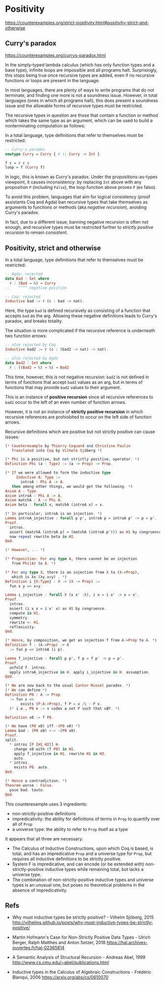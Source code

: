 # Positivity

https://counterexamples.org/strict-positivity.html#positivity-strict-and-otherwise

## Curry's paradox
https://counterexamples.org/currys-paradox.html

In the simply-typed lambda calculus (which has only function types and a base type), infinite loops are impossible and all programs halt. Surprisingly, this stops being true once recursive types are added, even if no recursive functions or loops are present in the language.

In most languages, there are plenty of ways to write programs that do not terminate, and finding one more is not a soundness issue. However, in total languages (ones in which all programs halt), this does present a soundness issue and the allowable forms of recursive types must be restricted.

The recursive types in question are those that contain a function or method which takes the same type as an argument, which can be used to build a nonterminating computation as follows:

In a total language, type definitions that refer to themselves must be restricted:

```hs
-- Curry's paradox
newtype Curry = Curry { r :: Curry -> Int }

f c = r c c
loop = f (Curry f)
```

In logic, this is known as Curry's paradox. Under the propositions-as-types viewpoint, it causes inconsistency: by replacing `Int` above with any proposition `P` (including `False`), the loop function above proves `P` (ex falso).

To avoid this problem, languages that aim for logical consistency (proof assistants Coq and Agda) ban recursive types that take themselves as arguments to functions or methods (aka *negative recursion*), avoiding Curry's paradox.

In fact, due to a different issue, banning negative recursion is often not enough, and recursive types must be restricted further to *strictly positive recursion* to remain consistent.

## Positivity, strict and otherwise

In a total language, type definitions that refer to themselves must be restricted:

```hs agda coq
-- Agda: rejected
data Bad : Set where
  r : (Bad → ℕ) → Curry
--    ^^^^ negative position

-- Coq: rejected
Inductive bad := r (c : bad -> nat).
```

Here, the type `bad` is defined recursively as consisting of a function that accepts `bad` as the arg. Allowing these negative definitions leads to Curry's paradox, and breaks totality.

The situation is more complicated if the recursive reference is underneath two function arrows:

```hs agda coq
-- also rejected by Coq
Inductive bad2 := r (c : (bad2 -> nat) -> nat).

-- also rejected by Agda
data Bad2 : Set where
  r : ((Bad2 → ℕ) → ℕ) → Bad2
```

This time, however, this is not negative recursion: `bad2` is not defined in terms of functions that accept `bad2` values as an arg, but in terms of functions that may provide `bad2` values to their argument.

This is an instance of **positive recursion** since all recursive references to `bad2` occur to the left of an even number of function arrows.

However, it is not an instance of **strictly positive recursion** in which recursive references are prohiobited to occur on the left side of function arrows.

Recursive definitions which are positive but not strictly positive can cause issues:

```hs agda coq
(* Counterexample by Thierry Coquand and Christine Paulin
   Translated into Coq by Vilhelm Sjöberg *)

(* Phi is a positive, but not strictly positive, operator. *)
Definition Phi (a : Type) := (a -> Prop) -> Prop.

(* If we were allowed to form the inductive type
     Inductive A: Type :=
       introA : Phi A -> A.
   then among other things, we would get the following. *)
Axiom A : Type.
Axiom introA : Phi A -> A.
Axiom matchA : A -> Phi A.
Axiom beta : forall x, matchA (introA x) = x.

(* In particular, introA is an injection. *)
Lemma introA_injective : forall p p', introA p = introA p' -> p = p'.
Proof.
  intros.
  assert (matchA (introA p) = (matchA (introA p'))) as H1 by congruence.
  now repeat rewrite beta in H1.
Qed.

(* However, ... *) 

(* Proposition: For any type A, there cannot be an injection
   from Phi(A) to A. *)

(* For any type X, there is an injection from X to (X->Prop),
   which is λx.(λy.x=y) . *)
Definition i {X:Type} : X -> (X -> Prop) := 
  fun x y => x=y.

Lemma i_injective : forall X (x x' :X), i x = i x' -> x = x'.
Proof.
  intros.
  assert (i x x = i x' x) as H1 by congruence.
  compute in H1.
  symmetry.
  rewrite <- H1.
  reflexivity.
Qed.  

(* Hence, by composition, we get an injection f from A->Prop to A. *)
Definition f : (A->Prop) -> A 
  := fun p => introA (i p).

Lemma f_injective : forall p p', f p = f p' -> p = p'.
Proof.
  unfold f. intros.
  apply introA_injective in H. apply i_injective in H. assumption.
Qed.

(* We are now back to the usual Cantor-Russel paradox. *)
(* We can define *)
Definition P0 : A -> Prop
  := fun x => 
       exists (P:A->Prop), f P = x /\ ~ P x.
  (* i.e., P0 x := x codes a set P such that x∉P. *)

Definition x0 := f P0.

(* We have (P0 x0) iff ~(P0 x0) *)
Lemma bad : (P0 x0) <-> ~(P0 x0).
Proof.
split.
  * intros [P [H1 H2]] H.
    change x0 with (f P0) in H1.
    apply f_injective in H1. rewrite H1 in H2.
    auto.
  * intros.
    exists P0. auto.
Qed.

(* Hence a contradiction. *)
Theorem worse : False.
  pose bad. tauto.
Qed.
```

This counterexample uses 3 ingredients:
- non-strictly-positive definitions
- impredicativity: the ability for definitions of terms in `Prop` 
  to quantify over all of `Prop`
- a universe type: the ability to refer to `Prop` itself as a type 

It appears that all three are necessary:
* The Calculus of Inductive Constructions, upon which Coq is based, is total, and has an impredicative `Prop` and a universe type for `Prop`, but requires all inductive definitions to be strictly positive.
* System F is impredicative, and can encode (or be extended with) non-strictly-positive inductive types while remaining total, but lacks a universe type.
* The combination of non-strictly-positive inductive types and universe types is an unusual one, but poses no theoretical problems in the absence of impredicativity.

## Refs

* Why must inductive types be strictly positive? - Vilhelm Sjöberg, 2015
  http://vilhelms.github.io/posts/why-must-inductive-types-be-strictly-positive/

* Martin Hofmann's Case for Non-Strictly Positive Data Types - 
  Ulrich Berger, Ralph Matthes and Anton Setzer, 2018
  https://hal.archives-ouvertes.fr/hal-02365814

* A Semantic Analysis of Structural Recursion - Andreas Abel, 1999
  http://www.cs.cmu.edu/~abel/publications.html

* Inductive types in the Calculus of Algebraic Constructions - 
  Frédéric Blanqui, 2006
  https://arxiv.org/abs/cs/0610070
